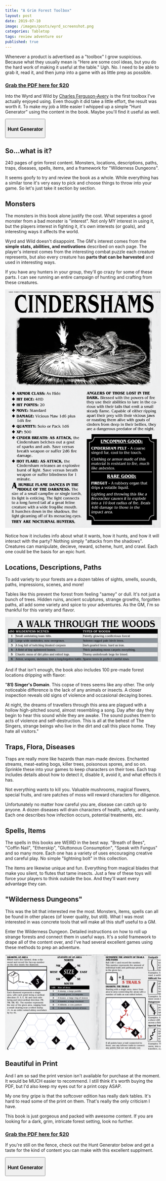 ```yaml
---
title: "A Grim Forest Toolbox"
layout: post
date: 2019-07-10
image: /images/posts/wyrd_screenshot.png
categories: Tabletop
tags: review adventure osr
published: true
---
```


Whenever a product is advertised as a "toolbox" I grow suspicious. Because what they usually mean is "Here are some cool ideas, but you do the hard work of making it useful at the table." Ugh. No. I need to be able to grab it, read it, and then jump into a game with as little prep as possible.

### [Grab the PDF here for $20](https://gumroad.com/l/YSRoH)

Into the Wyrd and Wild by [Charles Ferguson-Avery](https://twitter.com/CharlieFergaves) is the first toolbox I've actually enjoyed using. Even though it did take a little effort, the result was worth it. To make my job a little easier I whipped up a simple "Hunt Generator" using the content in the book. Maybe you'll find it useful as well.

<div class="row centerButtons">
  <div class="col-7">
    <button class="btn wyrd-btn" onclick="location.href='/wyrdhuntgenerator'">
      <h3>Hunt Generator</h3>
    </button>
  </div>
</div>

## So...what is it?

240 pages of grim forest content. Monsters, locations, descriptions, paths, traps, diseases, spells, items, and a framework for "Wilderness Dungeons". 

It seems goofy to try and review the book as a whole. While everything has a similar tone it's very easy to pick and choose things to throw into your game. So let's just take it section by section.

## Monsters

The monsters in this book alone justify the cost. What seperates a good monster from a bad monster is "interest". Not only MY interest in using it, but the players interest in fighting it, it's own interests (or goals), and interesting ways it affects the world.

Wyrd and Wild doesn't disappoint. The GM's interest comes from the **simple stats, abilities, and motivations** described on each page. The player's interest comes from the interesting combat puzzle each creature represents, but also every creature has **parts that can be harvested** and used in interesting ways. 

If you have any hunters in your group, they'll go crazy for some of these parts. I can see running an entire campaign of hunting and crafting from these creatures.

![wyrd_cinder.png](/images/posts/wyrd_cinder.png)

Notice how it includes info about what it wants, how it hunts, and how it will interact with the party? Nothing simply "attacks from the shadows". Creatures can manipulate, decieve, reward, scheme, hunt, and crawl. Each one could be the basis for an epic hunt.

## Locations, Descriptions, Paths

To add variety to your forests are a dozen tables of sights, smells, sounds, paths, impressions, scenes, and more! 

Tables like this prevent the forest from feeling "samey" or dull. It's not just a bunch of trees. Hidden ruins, ancient sculptures, strange growths, forgotten paths, all add some variety and spice to your adventures. As the GM, I'm so thankful for this variety and flavor.

![wyrd_scenes.png](/images/posts/wyrd_scenes.png)

And if that isn't enough, the book also includes 100 pre-made forest locations dripping with flavor:

"**81) Singer's Domain**. This copse of trees seems like any other. The only noticeable difference is the lack of any animals or insects. A closer inspection reveals old signs of violence and occasional decaying bones. 

At night, the dreams of travellers through this area are plagued with a hollow high-pitched sound, almost resembling a song. Day after day they begin to hear this sound while they are awake. The sound pushes them to acts of violence and self-destruction. This is all at the behest of The Singers, strange beings who live in the dirt and call this place home. They hate all visitors."

## Traps, Flora, Diseases

Traps are really more like hazards than man-made devices. Enchanted streams, meat-eating bogs, killer trees, poisonous spores, and so on. Sprinkle these into your games to keep characters on their toes. Each trap includes details about how to detect it, disable it, avoid it, and what effects it has. 

Not everything wants to kill you. Valuable mushrooms, magical flowers, special fruits, and rare patches of moss will reward characters for diligence.

Unfortunately no matter how careful you are, disease can catch up to anyone. A dozen diseases will drain characters of health, safety, and sanity. Each one describes how infection occurs, potential treatments, etc. 

## Spells, Items

The spells in this books are WEIRD in the best way. "Breath of Bees", "Coffin Nail", "Etherskip", "Gluttonous Consumption", "Speak with Fungus" and so many more. Each one has a variety of uses encouraging creative and careful play. No simple "lightning bolt" in this collection.

The items are likewise unique and fun. Everything from magical blades that make you silent, to flutes that tame insects. Just a few of these toys will force your players to think outside the box. And they'll want every advantage they can.

## "Wilderness Dungeons"

This was the bit that interested me the most. Monsters, items, spells can all be found in other places (of lower quality, but still). What I was most interested in was concrete tools that will make all this stuff useful to a GM.

Enter the Wilderness Dungeon. Detailed instructions on how to roll up strange forests and connect them in useful ways. It's a solid framework to drape all of the content over, and I've had several excellent games using these methods to prep an adventure.

![wyrd_dungeon.png](/images/posts/wyrd_dungeon.png)

## Beautiful in Print

And I am so sad the print version isn't available for purchase at the moment. It would be MUCH easier to recommend. I still think it's worth buying the PDF, but I'd also keep my eyes out for a print copy ASAP.

My one tiny gripe is that the softcover edition has really dark tables. It's hard to read some of the print on them. That's really the only criticism I have. 

This book is just gorgeous and packed with awesome content. If you are looking for a dark, grim, intricate forest setting, look no further.

### [Grab the PDF here for $20](https://gumroad.com/l/YSRoH)

If you're still on the fence, check out the Hunt Generator below and get a taste for the kind of content you can make with this excellent supplment.

<div class="row centerButtons">
  <div class="col-7">
    <button class="btn wyrd-btn" onclick="location.href='/wyrdhuntgenerator'">
      <h3>Hunt Generator</h3>
    </button>
  </div>
</div>